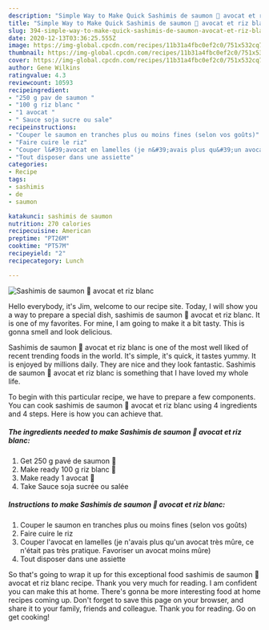 ```yaml
---
description: "Simple Way to Make Quick Sashimis de saumon 🐠 avocat et riz blanc"
title: "Simple Way to Make Quick Sashimis de saumon 🐠 avocat et riz blanc"
slug: 394-simple-way-to-make-quick-sashimis-de-saumon-avocat-et-riz-blanc
date: 2020-12-13T03:36:25.555Z
image: https://img-global.cpcdn.com/recipes/11b31a4fbc0ef2c0/751x532cq70/sashimis-de-saumon-🐠-avocat-et-riz-blanc-photo-principale-de-la-recette.jpg
thumbnail: https://img-global.cpcdn.com/recipes/11b31a4fbc0ef2c0/751x532cq70/sashimis-de-saumon-🐠-avocat-et-riz-blanc-photo-principale-de-la-recette.jpg
cover: https://img-global.cpcdn.com/recipes/11b31a4fbc0ef2c0/751x532cq70/sashimis-de-saumon-🐠-avocat-et-riz-blanc-photo-principale-de-la-recette.jpg
author: Gene Wilkins
ratingvalue: 4.3
reviewcount: 10593
recipeingredient:
- "250 g pav de saumon "
- "100 g riz blanc "
- "1 avocat "
- " Sauce soja sucre ou sale"
recipeinstructions:
- "Couper le saumon en tranches plus ou moins fines (selon vos goûts)"
- "Faire cuire le riz"
- "Couper l&#39;avocat en lamelles (je n&#39;avais plus qu&#39;un avocat très mûre, ce n&#39;était pas très pratique. Favoriser un avocat moins mûre)"
- "Tout disposer dans une assiette"
categories:
- Recipe
tags:
- sashimis
- de
- saumon

katakunci: sashimis de saumon 
nutrition: 270 calories
recipecuisine: American
preptime: "PT26M"
cooktime: "PT57M"
recipeyield: "2"
recipecategory: Lunch

---
```



![Sashimis de saumon 🐠 avocat et riz blanc](https://img-global.cpcdn.com/recipes/11b31a4fbc0ef2c0/751x532cq70/sashimis-de-saumon-🐠-avocat-et-riz-blanc-photo-principale-de-la-recette.jpg)

Hello everybody, it's Jim, welcome to our recipe site. Today, I will show you a way to prepare a special dish, sashimis de saumon 🐠 avocat et riz blanc. It is one of my favorites. For mine, I am going to make it a bit tasty. This is gonna smell and look delicious.

Sashimis de saumon 🐠 avocat et riz blanc is one of the most well liked of recent trending foods in the world. It's simple, it's quick, it tastes yummy. It is enjoyed by millions daily. They are nice and they look fantastic. Sashimis de saumon 🐠 avocat et riz blanc is something that I have loved my whole life.




To begin with this particular recipe, we have to prepare a few components. You can cook sashimis de saumon 🐠 avocat et riz blanc using 4 ingredients and 4 steps. Here is how you can achieve that.

<!--inarticleads1-->

##### The ingredients needed to make Sashimis de saumon 🐠 avocat et riz blanc:

1. Get 250 g pavé de saumon 🐠
1. Make ready 100 g riz blanc 🍚
1. Make ready 1 avocat 🥑
1. Take  Sauce soja sucrée ou salée




<!--inarticleads2-->

##### Instructions to make Sashimis de saumon 🐠 avocat et riz blanc:

1. Couper le saumon en tranches plus ou moins fines (selon vos goûts)
1. Faire cuire le riz
1. Couper l&#39;avocat en lamelles (je n&#39;avais plus qu&#39;un avocat très mûre, ce n&#39;était pas très pratique. Favoriser un avocat moins mûre)
1. Tout disposer dans une assiette




So that's going to wrap it up for this exceptional food sashimis de saumon 🐠 avocat et riz blanc recipe. Thank you very much for reading. I am confident you can make this at home. There's gonna be more interesting food at home recipes coming up. Don't forget to save this page on your browser, and share it to your family, friends and colleague. Thank you for reading. Go on get cooking!

